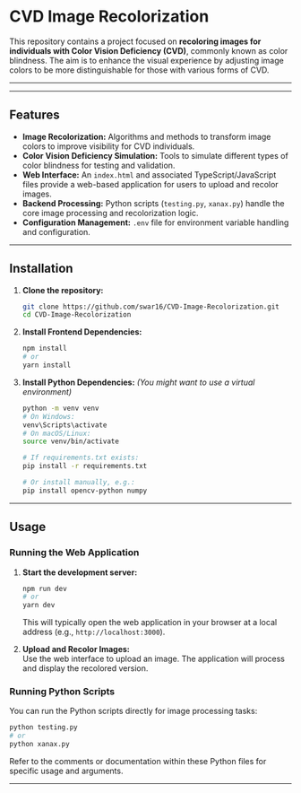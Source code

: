 # CVD Image Recolorization

This repository contains a project focused on **recoloring images for individuals with Color Vision Deficiency (CVD)**, commonly known as color blindness. The aim is to enhance the visual experience by adjusting image colors to be more distinguishable for those with various forms of CVD.

---
---

## Features

- **Image Recolorization:** Algorithms and methods to transform image colors to improve visibility for CVD individuals.
- **Color Vision Deficiency Simulation:** Tools to simulate different types of color blindness for testing and validation.
- **Web Interface:** An `index.html` and associated TypeScript/JavaScript files provide a web-based application for users to upload and recolor images.
- **Backend Processing:** Python scripts (`testing.py`, `xanax.py`) handle the core image processing and recolorization logic.
- **Configuration Management:** `.env` file for environment variable handling and configuration.

---



## Installation

1. **Clone the repository:**
    ```bash
    git clone https://github.com/swar16/CVD-Image-Recolorization.git
    cd CVD-Image-Recolorization
    ```

2. **Install Frontend Dependencies:**
    ```bash
    npm install
    # or
    yarn install
    ```

3. **Install Python Dependencies:**
    *(You might want to use a virtual environment)*
    ```bash
    python -m venv venv
    # On Windows:
    venv\Scripts\activate
    # On macOS/Linux:
    source venv/bin/activate

    # If requirements.txt exists:
    pip install -r requirements.txt

    # Or install manually, e.g.:
    pip install opencv-python numpy
    ```

---

## Usage

### Running the Web Application

1. **Start the development server:**
    ```bash
    npm run dev
    # or
    yarn dev
    ```
    This will typically open the web application in your browser at a local address (e.g., `http://localhost:3000`).

2. **Upload and Recolor Images:**  
   Use the web interface to upload an image. The application will process and display the recolored version.

### Running Python Scripts

You can run the Python scripts directly for image processing tasks:

```bash
python testing.py
# or
python xanax.py
```

Refer to the comments or documentation within these Python files for specific usage and arguments.

---

